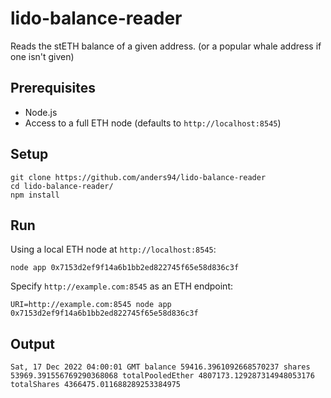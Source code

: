 # lido-balance-reader

Reads the stETH balance of a given address. (or a popular whale address if one isn't given)

## Prerequisites

* Node.js
* Access to a full ETH node (defaults to `http://localhost:8545`)

## Setup

```
git clone https://github.com/anders94/lido-balance-reader
cd lido-balance-reader/
npm install
```

## Run
Using a local ETH node at `http://localhost:8545`:
```
node app 0x7153d2ef9f14a6b1bb2ed822745f65e58d836c3f
```

Specify `http://example.com:8545` as an ETH endpoint:
```
URI=http://example.com:8545 node app 0x7153d2ef9f14a6b1bb2ed822745f65e58d836c3f
```

## Output
```
Sat, 17 Dec 2022 04:00:01 GMT balance 59416.3961092668570237 shares 53969.391556769290368068 totalPooledEther 4807173.129287314948053176 totalShares 4366475.011688289253384975
```

